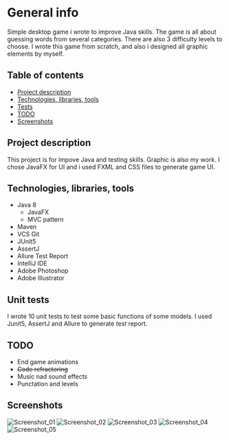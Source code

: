 # General info
Simple desktop game i wrote to improve Java skills. The game is all about guessing words from several categories. There are also 3 difficulty levels to choose. I wrote this game from scratch, and also i designed all graphic elements by myself.
## Table of contents
* [Project description](#general-info)
* [Technologies, libraries, tools](#technologies,-libraries,-tools)
* [Tests](#unit-tests)
* [TODO](#todo)
* [Screenshots](#screenshots)

## Project description
This project is for impove Java and testing skills. Graphic is also my work. 
I chose JavaFX for UI and i used FXML and CSS files to generate game UI.

## Technologies, libraries, tools
* Java 8
    * JavaFX
    * MVC pattern
* Maven
* VCS Git
* JUnit5
* AssertJ
* Allure Test Report
* IntelliJ IDE
* Adobe Photoshop
* Adobe Illustrator

## Unit tests
I wrote 10 unit tests to test some basic functions of some models. I used Junit5, AssertJ and Allure to generate test report.

## TODO
* End game animations
* ~~Code refractoring~~
* Music nad sound effects
* Punctation and levels

## Screenshots

![Screenshot_01](https://user-images.githubusercontent.com/57330987/73876908-1b443c00-4858-11ea-979a-c731d3467a00.png)
![Screenshot_02](https://user-images.githubusercontent.com/57330987/73877660-5bf08500-4859-11ea-96de-2682f7f7b26b.png)
![Screenshot_03](https://user-images.githubusercontent.com/57330987/73876951-2a2aee80-4858-11ea-84dc-11da893febfa.png)
![Screenshot_04](https://user-images.githubusercontent.com/57330987/73876982-34e58380-4858-11ea-94c0-8f305047e14d.png)
![Screenshot_05](https://user-images.githubusercontent.com/57330987/73877662-5d21b200-4859-11ea-8054-97fbc54e4fa6.png)
